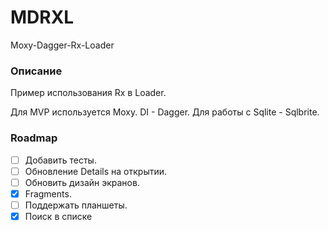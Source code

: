 # MDRXL
Moxy-Dagger-Rx-Loader

### Описание
Пример использования Rx в Loader.

Для MVP используется Moxy. DI - Dagger. Для работы с Sqlite - Sqlbrite.

### Roadmap
- [ ] Добавить тесты.
- [ ] Обновление Details на открытии.
- [ ] Обновить дизайн экранов.
- [x] Fragments.
- [ ] Поддержать планшеты.
- [x] Поиск в списке
